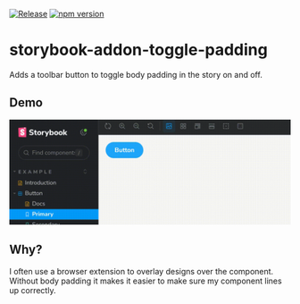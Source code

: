 [![Release](https://github.com/art0rz/storybook-addon-toggle-padding/actions/workflows/release.yml/badge.svg)](https://github.com/art0rz/storybook-addon-toggle-padding/actions/workflows/release.yml)
[![npm version](https://badge.fury.io/js/storybook-addon-toggle-padding.svg)](https://badge.fury.io/js/storybook-addon-toggle-padding)

# storybook-addon-toggle-padding
Adds a toolbar button to toggle body padding in the story on and off.

## Demo
![Demo](https://github.com/art0rz/storybook-addon-toggle-padding/raw/main/demo.gif)


## Why?
I often use a browser extension to overlay designs over the component. Without body padding it makes it easier to make sure my component lines up correctly.